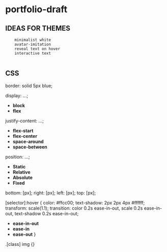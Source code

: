 # portfolio-draft

## IDEAS FOR THEMES

        minimalist white
        avatar-imitation
        reveal text on hover
        interactive text
        

<img alt="" src="" class="">

## CSS

border: solid 5px blue;
       
display: ...;
- **block**
- **flex**

justify-content: ...;
- **flex-start**
- **flex-center**
- **space-around**
- **space-between**

        
position: ...;
- **Static**
- **Relative**
- **Absolute**
- **Fixed**

bottom: [px];
right: [px];
left: [px];
top: [px];

[selector]:hover {
        color: #ffcc00;
        text-shadow: 2px 2px 4px #ffffff;
        transform: scale(1.1);
        transition: color 0.2s ease-in-out,
                    scale 0.2s ease-in-out, 
                    text-shadow 0.2s ease-in-out;

- **ease-in-out**
- **ease-in**
- **ease-out**
}

.[class] img {}

